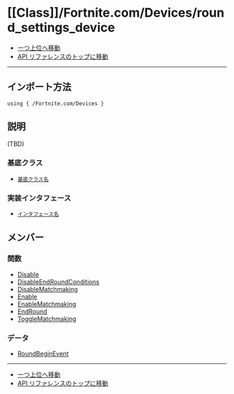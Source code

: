 # [[Class]]/Fortnite.com/Devices/round_settings_device

- [一つ上位へ移動](../main.md)
- [API リファレンスのトップに移動](../../../main.md)

---

## インポート方法

```verse
using { /Fortnite.com/Devices }
```

## 説明

(TBD)

### 基底クラス

- [`基底クラス名`]()

### 実装インタフェース

- [`インタフェース名`]()

## メンバー

### 関数

- [Disable](./F_Disable/main.md)
- [DisableEndRoundConditions](./F_DisableEndRoundConditions/main.md)
- [DisableMatchmaking](./F_DisableMatchmaking/main.md)
- [Enable](./F_Enable/main.md)
- [EnableMatchmaking](./F_EnableMatchmaking/main.md)
- [EndRound](./F_EndRound/main.md)
- [ToggleMatchmaking](./F_ToggleMatchmaking/main.md)

### データ

- [RoundBeginEvent](./D_RoundBeginEvent/main.md)

---

- [一つ上位へ移動](../main.md)
- [API リファレンスのトップに移動](../../../main.md)
